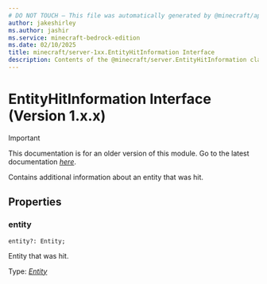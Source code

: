 ```yaml
---
# DO NOT TOUCH — This file was automatically generated by @minecraft/api-docs-generator, to report problems file an issue at https://github.com/Mojang/minecraft-scripting-libraries
author: jakeshirley
ms.author: jashir
ms.service: minecraft-bedrock-edition
ms.date: 02/10/2025
title: minecraft/server-1xx.EntityHitInformation Interface
description: Contents of the @minecraft/server.EntityHitInformation class (Version 1.x.x).
---
```

# EntityHitInformation Interface (Version 1.x.x)

> [!IMPORTANT]
> This documentation is for an older version of this module. Go to the latest documentation [*here*](../../../scriptapi/minecraft/server/EntityHitInformation.md).

Contains additional information about an entity that was hit.

## Properties

### **entity**
`entity?: Entity;`

Entity that was hit.

Type: [*Entity*](Entity.md)
